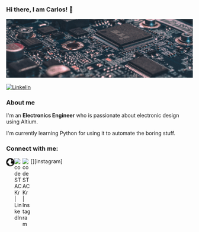 ### Hi there, I am Carlos! :wave:

![PCB for profile](https://github.com/PatrickAngel0208/PatrickAngel0208/blob/master/profile_image.jpg?raw=true)

[![Linkelin](https://www.linkedin.com/in/patrickangel0208/)](https://www.linkedin.com/in/patrickangel0208/)

### About me 

I'm an **Electronics Engineer** who is passionate about electronic design using Altium. 

I'm currently learning Python for using it to automate the boring stuff. 

### Connect with me:

[<img align="left" alt="codeSTACKr.com" width="22px" src="https://raw.githubusercontent.com/iconic/open-iconic/master/svg/globe.svg" />][website]
[<img align="left" alt="codeSTACKr | LinkedIn" width="22px" src="https://cdn.jsdelivr.net/npm/simple-icons@v3/icons/linkedin.svg" />][linkedin]
[<img align="left" alt="codeSTACKr | Instagram" width="22px" src="https://cdn.jsdelivr.net/npm/simple-icons@v3/icons/instagram.svg" />][instagram]

<br />

</details>

[website]: 
[instagram]: 
[linkedin]: https://www.linkedin.com/in/patrickangel0208/
